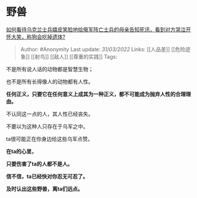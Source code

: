 # 野兽
[如何看待乌克兰士兵嬉皮笑脸地给俄军阵亡士兵的母亲告知死讯，看到对方哭泣开怀大笑，称狗会吃掉遗体?](https://www.zhihu.com/question/524186632/answer/2410557436)

> Author: #Anonymity 
Last update: *31/03/2022* 
Links: [[人品差]] [[危险迹象]] [[射鸟]] [[敌人]] [[尊重的实践]]
Tags: 

不是所有说人话的动物都是智慧生物；

也不是所有长得像人的动物都有人性。

  

**任何正义，只要它在任何意义上成其为一种正义，都不可能成为抛弃人性的合理理由。**

不认同这一点的人，其人性已经丧失。

  

不要以为这种人只存在于乌军之中。

ta很可能正在你身边给这些乌军点赞。

  

**在ta的心里，**

**只要伤害了ta的人都不是人。**

  

**信不信，ta已经快对你忍无可忍了。**

  

**及时认出这些野兽，离ta们远点。**

